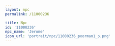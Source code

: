 ```yaml
---
layout: npc
permalink: /11000236

title: Npc
id: '11000236'
npc_name: 'Jerome'
icon_url: 'portrait/npc/11000236_poorman1_p.png'
---
```

